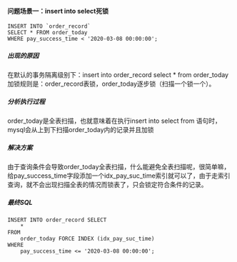 #### 问题场景一：insert into select死锁

````shell script
INSERT INTO `order_record` 
SELECT * FROM order_today 
WHERE pay_success_time < '2020-03-08 00:00:00';
````

##### 出现的原因  
在默认的事务隔离级别下：insert into order_record select * from order_today
加锁规则是：order_record表锁，order_today逐步锁（扫描一个锁一个）。  

##### 分析执行过程  

order_today是全表扫描，也就意味着在执行insert into select from 语句时，  
mysql会从上到下扫描order_today内的记录并且加锁

##### 解决方案

由于查询条件会导致order_today全表扫描，什么能避免全表扫描呢，很简单嘛，  
给pay_success_time字段添加一个idx_pay_suc_time索引就可以了，由于走索引  
查询，就不会出现扫描全表的情况而锁表了，只会锁定符合条件的记录。

##### 最终SQL

````shell script
INSERT INTO order_record SELECT
    * 
FROM
    order_today FORCE INDEX (idx_pay_suc_time)
WHERE
    pay_success_time <= '2020-03-08 00:00:00';
````
